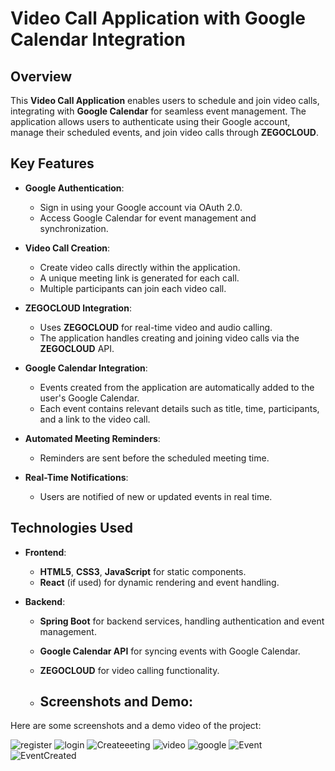 # Video Call Application with Google Calendar Integration

## Overview
This **Video Call Application** enables users to schedule and join video calls, integrating with **Google Calendar** for seamless event management. The application allows users to authenticate using their Google account, manage their scheduled events, and join video calls through **ZEGOCLOUD**.

## Key Features
- **Google Authentication**:
  - Sign in using your Google account via OAuth 2.0.
  - Access Google Calendar for event management and synchronization.

- **Video Call Creation**:
  - Create video calls directly within the application.
  - A unique meeting link is generated for each call.
  - Multiple participants can join each video call.

- **ZEGOCLOUD Integration**:
  - Uses **ZEGOCLOUD** for real-time video and audio calling.
  - The application handles creating and joining video calls via the **ZEGOCLOUD** API.

- **Google Calendar Integration**:
  - Events created from the application are automatically added to the user's Google Calendar.
  - Each event contains relevant details such as title, time, participants, and a link to the video call.
  
- **Automated Meeting Reminders**:
  - Reminders are sent before the scheduled meeting time.

- **Real-Time Notifications**:
  - Users are notified of new or updated events in real time.

## Technologies Used
- **Frontend**:
  - **HTML5**, **CSS3**, **JavaScript** for static components.
  - **React** (if used) for dynamic rendering and event handling.

- **Backend**:
  - **Spring Boot** for backend services, handling authentication and event management.
  - **Google Calendar API** for syncing events with Google Calendar.
  - **ZEGOCLOUD** for video calling functionality.
 
  - ## Screenshots and Demo:
Here are some screenshots and a demo video of the project:


![register](https://github.com/user-attachments/assets/c2138662-66e4-443b-997d-4c4bd37f36fe)
![login](https://github.com/user-attachments/assets/2d361c8a-8b21-4abd-b454-552b46ef65ff)
![Createeeting](https://github.com/user-attachments/assets/9a7b1d19-477e-4644-b695-78d0b370d6b6)
![video](https://github.com/user-attachments/assets/4f70c126-3433-416f-bdd0-32ce0b07f28d)
![google](https://github.com/user-attachments/assets/142cf844-e0f8-4717-a646-bdc031825a07)
![Event](https://github.com/user-attachments/assets/2495ea41-2ebf-4869-846a-a0c92fe1ef68)
![EventCreated](https://github.com/user-attachments/assets/b194e262-42db-4d93-91b1-4732236ba907)
